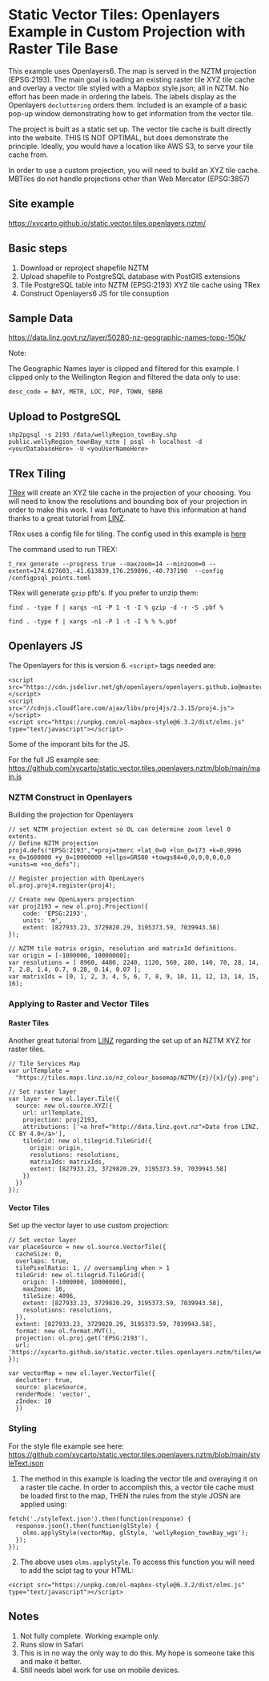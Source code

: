 # Static Vector Tiles: Openlayers Example in Custom Projection with Raster Tile Base

This example uses Openlayers6. The map is served in the NZTM projection (EPSG:2193).  The main goal is loading an existing raster tile XYZ tile cache and overlay a vector tile styled with a Mapbox style.json; all in NZTM. No effort has been made in ordering the labels. The labels display as the Openlayers `decluttering` orders them. Included is an example of a basic pop-up window demonstrating how to get information from the vector tile.

The project is built as a static set up.  The vector tile cache is built directly into the website. THIS IS NOT OPTIMAL, but does demonstrate the principle. Ideally, you would have a location like AWS S3, to serve your tile cache from.  

In order to use a custom projection, you will need to build an XYZ tile cache.  MBTiles do not handle projections other than Web Mercator (EPSG:3857)

## Site example 

https://xycarto.github.io/static.vector.tiles.openlayers.nztm/

## Basic steps

1. Download or reproject shapefile NZTM
2. Upload shapefile to PostgreSQL database with PostGIS extensions
3. Tile PostgreSQL table into NZTM (EPSG:2193) XYZ tile cache using TRex
4. Construct Openlayers6 JS for tile consuption

## Sample Data

https://data.linz.govt.nz/layer/50280-nz-geographic-names-topo-150k/

Note:

The Geographic Names layer is clipped and filtered for this example. I clipped only to the Wellington Region and filtered the data only to use:

```
desc_code = BAY, METR, LOC, POP, TOWN, SBRB
```

## Upload to PostgreSQL

```shp2pgsql -s 2193 /data/wellyRegion_townBay.shp public.wellyRegion_townBay_nztm | psql -h localhost -d <yourDatabaseHere> -U <youUserNameHere>```

## TRex Tiling

[TRex](https://t-rex.tileserver.ch) will create an XYZ tile cache in the projection of your choosing.  You will need to know the resolutions and bounding box of your projection in order to make this work. I was fortunate to have this information at hand thanks to a great tutorial from [LINZ](https://www.linz.govt.nz/data/linz-data-service/guides-and-documentation/nztm2000-map-tile-service-schema). 

TRex uses a config file for tiling.  The config used in this example is [here](https://github.com/xycarto/static.vector.tiles.openlayers.nztm/blob/main/config/configpsql_points.toml)

The command used to run TREX:

```
t_rex generate --progress true --maxzoom=14 --minzoom=0 --extent=174.627603,-41.613839,176.259896,-40.737190  --config /configpsql_points.toml
```


TRex will generate `gzip` pfb's.  If you prefer to unzip them:


```find . -type f | xargs -n1 -P 1 -t -I % gzip -d -r -S .pbf %```

```find . -type f | xargs -n1 -P 1 -t -I % % %.pbf```

## Openlayers JS

The Openlayers for this is version 6.  `<script>` tags needed are:

```
<script src="https://cdn.jsdelivr.net/gh/openlayers/openlayers.github.io@master/en/v6.5.0/build/ol.js"></script>
<script src="//cdnjs.cloudflare.com/ajax/libs/proj4js/2.3.15/proj4.js"></script>
<script src="https://unpkg.com/ol-mapbox-style@6.3.2/dist/olms.js" type="text/javascript"></script>
```


Some of the imporant bits for the JS. 

For the full JS example see: https://github.com/xycarto/static.vector.tiles.openlayers.nztm/blob/main/main.js

### NZTM Construct in Openlayers

Building the projection for Openlayers

```
// set NZTM projection extent so OL can determine zoom level 0 extents.
// Define NZTM projection
proj4.defs("EPSG:2193","+proj=tmerc +lat_0=0 +lon_0=173 +k=0.9996 +x_0=1600000 +y_0=10000000 +ellps=GRS80 +towgs84=0,0,0,0,0,0,0 +units=m +no_defs");

// Register projection with OpenLayers
ol.proj.proj4.register(proj4);

// Create new OpenLayers projection
var proj2193 = new ol.proj.Projection({
	code: 'EPSG:2193',
	units: 'm',
	extent: [827933.23, 3729820.29, 3195373.59, 7039943.58]
});

// NZTM tile matrix origin, resolution and matrixId definitions.
var origin = [-1000000, 10000000];
var resolutions = [ 8960, 4480, 2240, 1120, 560, 280, 140, 70, 28, 14, 7, 2.8, 1.4, 0.7, 0.28, 0.14, 0.07 ];
var matrixIds = [0, 1, 2, 3, 4, 5, 6, 7, 8, 9, 10, 11, 12, 13, 14, 15, 16];
```


### Applying to Raster and Vector Tiles

#### Raster Tiles

Another great tutorial from [LINZ](https://www.linz.govt.nz/data/linz-data-service/guides-and-documentation/using-lds-xyz-services-in-openlayers) regarding the set up of an NZTM XYZ for raster tiles. 

```
// Tile Services Map
var urlTemplate =
  "https://tiles.maps.linz.io/nz_colour_basemap/NZTM/{z}/{x}/{y}.png";

// Set raster layer
var layer = new ol.layer.Tile({
  source: new ol.source.XYZ({
    url: urlTemplate,
    projection: proj2193,
    attributions: ['<a href="http://data.linz.govt.nz">Data from LINZ. CC BY 4.0</a>'],
    tileGrid: new ol.tilegrid.TileGrid({
      origin: origin,
      resolutions: resolutions,
      matrixIds: matrixIds,
      extent: [827933.23, 3729820.29, 3195373.59, 7039943.58]
    })
  })
});
```

#### Vector Tiles

Set up the vector layer to use custom projection: 

```
// Set vector layer
var placeSource = new ol.source.VectorTile({
  cacheSize: 0,
  overlaps: true,
  tilePixelRatio: 1, // oversampling when > 1
  tileGrid: new ol.tilegrid.TileGrid({ 
    origin: [-1000000, 10000000],
    maxZoom: 16,
    tileSize: 4096,
    extent: [827933.23, 3729820.29, 3195373.59, 7039943.58],
    resolutions: resolutions,
  }),
  extent: [827933.23, 3729820.29, 3195373.59, 7039943.58],
  format: new ol.format.MVT(),
  projection: ol.proj.get('EPSG:2193'),
  url: 'https://xycarto.github.io/static.vector.tiles.openlayers.nztm/tiles/wellyRegion_townBay_nztm/{z}/{x}/{y}.pbf'
});

var vectorMap = new ol.layer.VectorTile({
  declutter: true,
  source: placeSource,
  renderMode: 'vector',
  zIndex: 10
  })
```


### Styling

For the style file example see here: https://github.com/xycarto/static.vector.tiles.openlayers.nztm/blob/main/styleText.json

1. The method in this example is loading the vector tile and overaying it on a raster tile cache.  In order to accomplish this, a vector tile cache must be loaded first to the map, THEN the rules from the style JOSN are applied using:

```
fetch('./styleText.json').then(function(response) {
  response.json().then(function(glStyle) {
    olms.applyStyle(vectorMap, glStyle, 'wellyRegion_townBay_wgs');
  });
});
```


2. The above uses `olms.applyStyle`. To access this function you will need to add the scipt tag to your HTML:

```<script src="https://unpkg.com/ol-mapbox-style@6.3.2/dist/olms.js" type="text/javascript"></script>```

## Notes

1. Not fully complete. Working example only.
2. Runs slow in Safari
3. This is in no way the only way to do this. My hope is someone take this and make it better.
4. Still needs label work for use on mobile devices.